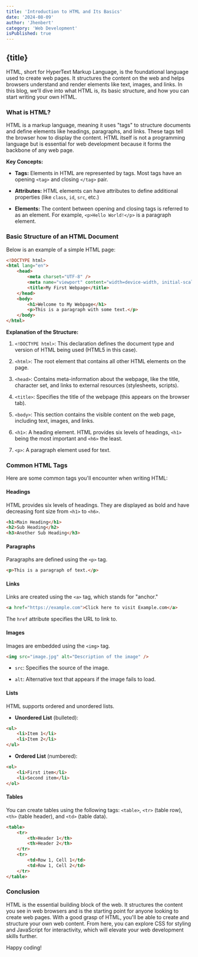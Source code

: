 ```yaml
---
title: 'Introduction to HTML and Its Basics'
date: '2024-08-09'
author: 'Jhenbert'
category: 'Web Development'
isPublished: true
---
```


## {title}

HTML, short for HyperText Markup Language, is the foundational language used to create web pages. It structures the content on the web and helps browsers understand and render elements like text, images, and links. In this blog, we'll dive into what HTML is, its basic structure, and how you can start writing your own HTML.

### What is HTML?

HTML is a markup language, meaning it uses "tags" to structure documents and define elements like headings, paragraphs, and links. These tags tell the browser how to display the content. HTML itself is not a programming language but is essential for web development because it forms the backbone of any web page.

**Key Concepts:**

- **Tags:** Elements in HTML are represented by tags. Most tags have an opening `<tag>` and closing `</tag>` pair.

- **Attributes:** HTML elements can have attributes to define additional properties (like `class`, `id`, `src`, etc.)

- **Elements:** The content between opening and closing tags is referred to as an element. For example, `<p>Hello World!</p>` is a paragraph element.

### Basic Structure of an HTML Document

Below is an example of a simple HTML page:

```html
<!DOCTYPE html>
<html lang="en">
	<head>
		<meta charset="UTF-8" />
		<meta name="viewport" content="width=device-width, initial-scale=1.0" />
		<title>My First Webpage</title>
	</head>
	<body>
		<h1>Welcome to My Webpage</h1>
		<p>This is a paragraph with some text.</p>
	</body>
</html>
```

**Explanation of the Structure:**

1. `<!DOCTYPE html>`: This declaration defines the document type and version of HTML being used (HTML5 in this case).

2. `<html>`: The root element that contains all other HTML elements on the page.

3. `<head>`: Contains meta-information about the webpage, like the title, character set, and links to external resources (stylesheets, scripts).

4. `<title>`: Specifies the title of the webpage (this appears on the browser tab).

5. `<body>`: This section contains the visible content on the web page, including text, images, and links.

6. `<h1>`: A heading element. HTML provides six levels of headings, `<h1>` being the most important and `<h6>` the least.

7. `<p>`: A paragraph element used for text.

### Common HTML Tags

Here are some common tags you'll encounter when writing HTML:

#### Headings

HTML provides six levels of headings. They are displayed as bold and have decreasing font size from `<h1>` to `<h6>`.

```html
<h1>Main Heading</h1>
<h2>Sub Heading</h2>
<h3>Another Sub Heading</h3>
```

#### Paragraphs

Paragraphs are defined using the `<p>` tag.

```html
<p>This is a paragraph of text.</p>
```

#### Links

Links are created using the `<a>` tag, which stands for "anchor."

```html
<a href="https://example.com">Click here to visit Example.com</a>
```

The `href` attribute specifies the URL to link to.

#### Images

Images are embedded using the `<img>` tag.

```html
<img src="image.jpg" alt="Description of the image" />
```

- `src`: Specifies the source of the image.

- `alt`: Alternative text that appears if the image fails to load.

#### Lists

HTML supports ordered and unordered lists.

- **Unordered List** (bulleted):

```html
<ul>
	<li>Item 1</li>
	<li>Item 2</li>
</ul>
```

- **Ordered List** (numbered):

```html
<ol>
	<li>First item</li>
	<li>Second item</li>
</ol>
```

#### Tables

You can create tables using the following tags: `<table>`, `<tr>` (table row), `<th>` (table header), and `<td>` (table data).

```html
<table>
	<tr>
		<th>Header 1</th>
		<th>Header 2</th>
	</tr>
	<tr>
		<td>Row 1, Cell 1</td>
		<td>Row 1, Cell 2</td>
	</tr>
</table>
```

### Conclusion

HTML is the essential building block of the web. It structures the content you see in web browsers and is the starting point for anyone looking to create web pages. With a good grasp of HTML, you'll be able to create and structure your own web content. From here, you can explore CSS for styling and JavaScript for interactivity, which will elevate your web development skills further.

Happy coding!
